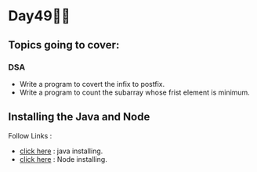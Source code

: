 # Day49🧑‍💻
## Topics going to cover: 
### DSA
- Write a program to covert the infix to postfix.
- Write a program to count the subarray whose frist element is minimum.

## Installing the Java and Node 
Follow Links : 
- [click here](https://www.java.com/en/download/help/download_options.html) : java installing.
- [click here](https://nodejs.org/en/download) : Node installing.